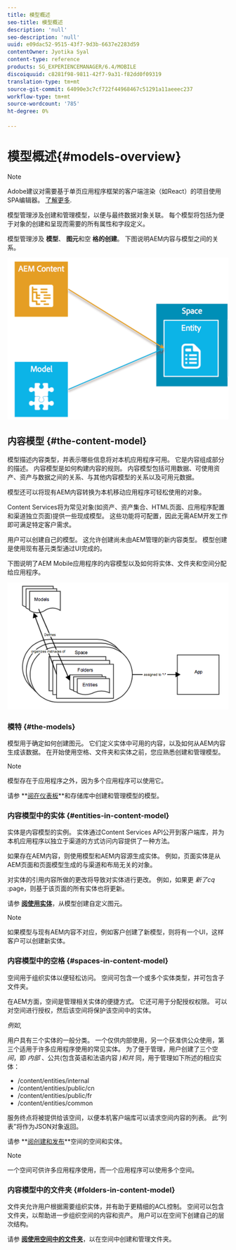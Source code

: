 ```yaml
---
title: 模型概述
seo-title: 模型概述
description: 'null'
seo-description: 'null'
uuid: e09dac52-9515-43f7-9d3b-6637e2283d59
contentOwner: Jyotika Syal
content-type: reference
products: SG_EXPERIENCEMANAGER/6.4/MOBILE
discoiquuid: c8281f98-9811-42f7-9a31-f82dd0f09319
translation-type: tm+mt
source-git-commit: 64090e3c7cf722f44968467c51291a11aeeec237
workflow-type: tm+mt
source-wordcount: '785'
ht-degree: 0%

---
```



# 模型概述{#models-overview}

>[!NOTE]
>
>Adobe建议对需要基于单页应用程序框架的客户端渲染（如React）的项目使用SPA编辑器。 [了解更多](/help/sites-developing/spa-overview.md).

模型管理涉及创建和管理模型，以便与最终数据对象关联。 每个模型将包括为便于对象的创建和呈现而需要的所有属性和字段定义。

模型管理涉及 **模型**、 **图元**&#x200B;和空 **格的创建**。 下图说明AEM内容与模型之间的关系。

![chlimage_1-81](assets/chlimage_1-81.png)

## 内容模型 {#the-content-model}

模型描述内容类型，并表示哪些信息将对本机应用程序可用。 它是内容组成部分的描述。 内容模型是如何构建内容的规则。 内容模型包括可用数据、可使用资产、资产与数据之间的关系、与其他内容模型的关系以及可用元数据。

模型还可以将现有AEM内容转换为本机移动应用程序可轻松使用的对象。

Content Services将为常见对象(如资产、资产集合、HTML页面、应用程序配置和渠道独立页面)提供一些现成模型。 这些功能将可配置，因此无需AEM开发工作即可满足特定客户需求。

用户可以创建自己的模型。 这允许创建尚未由AEM管理的新内容类型。 模型创建是使用现有基元类型通过UI完成的。

下图说明了AEM Mobile应用程序的内容模型以及如何将实体、文件夹和空间分配给应用程序。

![chlimage_1-82](assets/chlimage_1-82.png)

### 模特 {#the-models}

模型用于确定如何创建图元。 它们定义实体中可用的内容，以及如何从AEM内容生成该数据。 在开始使用空格、文件夹和实体之前，您应熟悉创建和管理模型。

>[!NOTE]
>
>模型存在于应用程序之外，因为多个应用程序可以使用它。


请参 **[阅在仪表板](/help/mobile/administer-mobile-apps.md)**和存储库中创建和管理模型的模型。

### 内容模型中的实体 {#entities-in-content-model}

实体是内容模型的实例。 实体通过Content Services API公开到客户端库，并为本机应用程序以独立于渠道的方式访问内容提供了一种方法。

如果存在AEM内容，则使用模型和AEM内容源生成实体。 例如，页面实体是从AEM页面和页面模型生成的与渠道和布局无关的对象。

对实体的引用内容所做的更改将导致对实体进行更改。 例如，如果更 *新了cq* :page，则基于该页面的所有实体也将更新。

请参 **[阅使用实体](/help/mobile/spaces-and-entities.md)**，从模型创建自定义图元。

>[!NOTE]
>
>如果模型与现有AEM内容不对应，例如客户创建了新模型，则将有一个UI，这样客户可以创建新实体。


### 内容模型中的空格 {#spaces-in-content-model}

空间用于组织实体以便轻松访问。 空间可包含一个或多个实体类型，并可包含子文件夹。

在AEM方面，空间是管理相关实体的便捷方式。 它还可用于分配授权权限。 可以对空间进行授权，然后该空间将保护该空间中的实体。

*例如*,

用户具有三个实体的一般分类。 一个仅供内部使用，另一个获准供公众使用，第三个适用于许多应用程序使用的常见实体。 为了便于管理，用户创建了三个空 *间*，即 *内部* 、公共(包含英语和法语内容 *)和共* 同，用于管理如下所述的相应实体：

* /content/entities/internal
* /content/entities/public/cn
* /content/entities/public/fr
* /content/entities/common

服务终点将被提供给该空间，以便本机客户端库可以请求空间内容的列表。 此“列表”将作为JSON对象返回。

请参 **[阅创建和发布](/help/mobile/spaces-and-entities.md)**空间的空间和实体。

>[!NOTE]
>
>一个空间可供许多应用程序使用，而一个应用程序可以使用多个空间。

### 内容模型中的文件夹 {#folders-in-content-model}

文件夹允许用户根据需要组织实体，并有助于更精细的ACL控制。 空间可以包含文件夹，以帮助进一步组织空间的内容和资产。 用户可以在空间下创建自己的层次结构。

请参 **[阅使用空间中的文件夹](/help/mobile/spaces-and-entities.md)**，以在空间中创建和管理文件夹。
